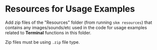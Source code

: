 # Resources for Usage Examples

Add zip files of the "Resources" folder (from running `skm resources`) that contains any images/sounds/etc used in the code for usage examples related to **Terminal** functions in this folder.

Zip files must be using `.zip` file type.
